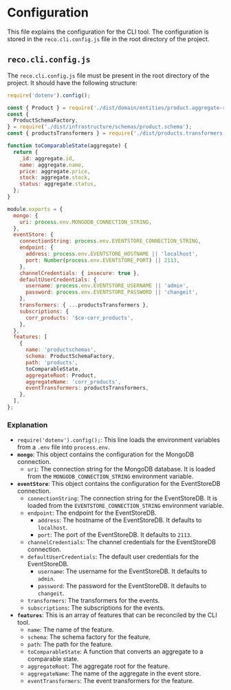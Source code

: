 # Configuration

This file explains the configuration for the CLI tool. The configuration is stored in the `reco.cli.config.js` file in the root directory of the project.

## `reco.cli.config.js`

The `reco.cli.config.js` file must be present in the root directory of the project. It should have the following structure:

```javascript
require('dotenv').config();

const { Product } = require('./dist/domain/entities/product.aggregate-root');
const {
  ProductSchemaFactory,
} = require('./dist/infrastructure/schemas/product.schema');
const { productsTransformers } = require('./dist/products.transformers');

function toComparableState(aggregate) {
  return {
    _id: aggregate.id,
    name: aggregate.name,
    price: aggregate.price,
    stock: aggregate.stock,
    status: aggregate.status,
  };
}

module.exports = {
  mongo: {
    uri: process.env.MONGODB_CONNECTION_STRING,
  },
  eventStore: {
    connectionString: process.env.EVENTSTORE_CONNECTION_STRING,
    endpoint: {
      address: process.env.EVENTSTORE_HOSTNAME || 'localhost',
      port: Number(process.env.EVENTSTORE_PORT) || 2113,
    },
    channelCredentials: { insecure: true },
    defaultUserCredentials: {
      username: process.env.EVENTSTORE_USERNAME || 'admin',
      password: process.env.EVENTSTORE_PASSWORD || 'changeit',
    },
    transformers: { ...productsTransformers },
    subscriptions: {
      corr_products: '$ce-corr_products',
    },
  },
  features: [
    {
      name: 'productschemas',
      schema: ProductSchemaFactory,
      path: 'products',
      toComparableState,
      aggregateRoot: Product,
      aggregateName: 'corr_products',
      eventTransformers: productsTransformers,
    },
  ],
};
```

### Explanation

*   `require('dotenv').config();`: This line loads the environment variables from a `.env` file into `process.env`.
*   **`mongo`**: This object contains the configuration for the MongoDB connection.
    *   `uri`: The connection string for the MongoDB database. It is loaded from the `MONGODB_CONNECTION_STRING` environment variable.
*   **`eventStore`**: This object contains the configuration for the EventStoreDB connection.
    *   `connectionString`: The connection string for the EventStoreDB. It is loaded from the `EVENTSTORE_CONNECTION_STRING` environment variable.
    *   `endpoint`: The endpoint for the EventStoreDB.
        *   `address`: The hostname of the EventStoreDB. It defaults to `localhost`.
        *   `port`: The port of the EventStoreDB. It defaults to `2113`.
    *   `channelCredentials`: The channel credentials for the EventStoreDB connection.
    *   `defaultUserCredentials`: The default user credentials for the EventStoreDB.
        *   `username`: The username for the EventStoreDB. It defaults to `admin`.
        *   `password`: The password for the EventStoreDB. It defaults to `changeit`.
    *   `transformers`: The transformers for the events.
    *   `subscriptions`: The subscriptions for the events.
*   **`features`**: This is an array of features that can be reconciled by the CLI tool.
    *   `name`: The name of the feature.
    *   `schema`: The schema factory for the feature.
    *   `path`: The path for the feature.
    *   `toComparableState`: A function that converts an aggregate to a comparable state.
    *   `aggregateRoot`: The aggregate root for the feature.
    *   `aggregateName`: The name of the aggregate in the event store.
    *   `eventTransformers`: The event transformers for the feature.
